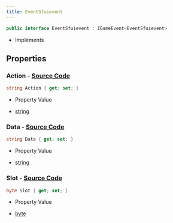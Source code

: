 ```yaml
---
title: EventSfuievent
---
```


```csharp
public interface EventSfuievent : IGameEvent<EventSfuievent>
```

- Implements

## Properties

### **Action** - [Source Code](https://github.com/swiftly-solution/swiftlys2/blob/main/managed/src/SwiftlyS2.Generated/GameEvents/Interfaces/EventSfuievent.cs#L21)

```csharp
string Action { get; set; }
```

- Property Value

- [string](https://learn.microsoft.com/dotnet/api/system.string)

### **Data** - [Source Code](https://github.com/swiftly-solution/swiftlys2/blob/main/managed/src/SwiftlyS2.Generated/GameEvents/Interfaces/EventSfuievent.cs#L26)

```csharp
string Data { get; set; }
```

- Property Value

- [string](https://learn.microsoft.com/dotnet/api/system.string)

### **Slot** - [Source Code](https://github.com/swiftly-solution/swiftlys2/blob/main/managed/src/SwiftlyS2.Generated/GameEvents/Interfaces/EventSfuievent.cs#L31)

```csharp
byte Slot { get; set; }
```

- Property Value

- [byte](https://learn.microsoft.com/dotnet/api/system.byte)

